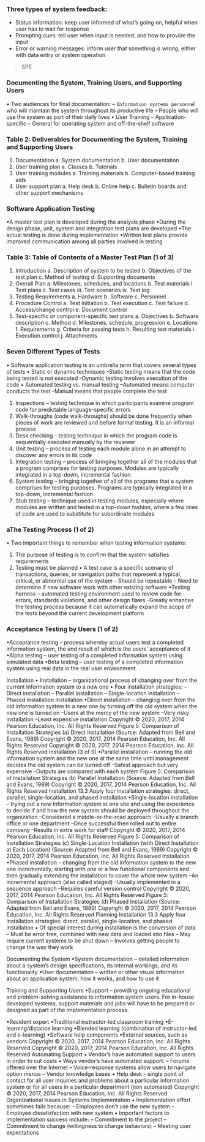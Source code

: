 ### Three types of system feedback:
- Status information: keep user informed of what’s going on, helpful when user has to wait for response
- Prompting cues: tell user when input is needed, and how to provide the input
- Error or warning messages: inform user that something is wrong, either with data entry or system operation

> SPE

### Documenting the System, Training Users, and Supporting Users
• Two audiences for final documentation:
– `Information systems personne`l who will maintain the 
system throughout its productive life
– People who will use the system as part of their daily 
lives
• User Training
– Application-specific
– General for operating system and off-the-shelf 
software


### Table 2: Deliverables for Documenting the System, Training and Supporting Users
1. Documentation
	a. System documentation
	b. User documentation
2. User training plan
	a. Classes
	b. Tutorials
3. User training modules
	a. Training materials
	b. Computer-based training aids
4. User support plan
	a. Help desk
	b. Online help
	c. Bulletin boards and other support mechanisms

### Software Application Testing
•A master test plan is developed during the 
analysis phase
•During the design phase, unit, system and 
integration test plans are developed
•The actual testing is done during implementation
•Written test plans provide improved 
communication among all parties involved in 
testing


### Table 3: Table of Contents of a Master Test Plan (1 of 3)
1. Introduction
a. Description of system to be tested
b. Objectives of the test plan
c. Method of testing
d. Supporting documents
2. Overall Plan
a. Milestones, schedules, and locations
b. Test materials
i. Test plans
ii. Test cases
iii. Test scenarios
iv. Test log
3. Testing Requirements
a. Hardware
b. Software
c. Personnel
4. Procedure Control
a. Test initiation
b. Test execution
c. Test failure
d. Access/change control
e. Document control
5. Test-specific or component-specific test plans
a. Objectives
b. Software description
c. Method
d. Milestones, schedule, progression
e. Locations
f. Requirements
g. Criteria for passing tests
h. Resulting test materials
i. Execution control
j. Attachments

### Seven Different Types of Tests
• Software application testing is an umbrella 
term that covers several types of tests
• Static or dynamic techniques
–Static testing means that the code being tested is not 
executed
–Dynamic testing involves execution of the code
• Automated testing vs. manual testing
–Automated means computer conducts the test
–Manual means that people complete the test
1. Inspections – testing technique in which 
participants examine program code for 
predictable language-specific errors
2. Walk-throughs (code walk-throughs) 
should be done frequently when pieces of 
work are reviewed and before formal 
testing. It is an informal process
3.  Desk checking – testing technique in which the 
program code is sequentially executed manually 
by the reviewer
4. Unit testing – process of testing each module 
alone in an attempt to discover any errors in its 
code
5. Integration testing – process of bringing 
together all of the modules that a program 
comprises for testing purposes. Modules are 
typically integrated in a top-down, incremental 
fashion.
6. System testing – bringing together of all of the 
programs that a system comprises for testing 
purposes. Programs are typically integrated in 
a top-down, incremental fashion.
7. Stub testing – technique used in testing 
modules, especially where modules are written 
and tested in a top-down fashion, where a few 
lines of code are used to substitute for 
subordinate modules

### aThe Testing Process (1 of 2)
• Two important things to remember when 
testing information systems:
1. The purpose of testing is to confirm that the system 
satisfies requirements
2. Testing must be planned
• A test case is a specific scenario of transactions, 
queries, or navigation paths that represent a typical, 
critical, or abnormal use of the system
– Should be repeatable
– Need to determine if new software work with other 
existing software
•Testing harness – automated testing 
environment used to review code for errors, 
standards violations, and other design flaws
–Greatly enhances the testing process because it can 
automatically expand the scope of the tests beyond 
the current development platform

### Acceptance Testing by Users (1 of 2)
•Acceptance testing – process whereby actual 
users test a completed information system, the 
end result of which is the users’ acceptance of it
•Alpha testing – user testing of a completed 
information system using simulated data
•Beta testing – user testing of a completed 
information system using real data in the real 
user environment

Installation
• Installation – organizational process of 
changing over from the current information 
system to a new one
• Four installation strategies:
– Direct installation
– Parallel installation
– Single-location installation
– Phased installation
Installation
•Direct installation – changing over from the old 
information system to a new one by turning off 
the old system when the new one is turned on
–Users at the mercy of the new system
–Very risky installation
–Least expensive installation
Copyright © 2020, 2017, 2014 Pearson Education, Inc. All Rights Reserved
Figure 5: Comparison of Installation 
Strategies (a) Direct Installation
(Source: Adapted from Bell and Evans, 1989)
Copyright © 2020, 2017, 2014 Pearson Education, Inc. All Rights Reserved
Copyright © 2020, 2017, 2014 Pearson Education, Inc. All Rights Reserved
Installation (3 of 9)
•Parallel installation – running the old 
information system and the new one at the same 
time until management decides the old system 
can be turned off
–Safest approach but very expensive
–Outputs are compared with each system
Figure 5: Comparison of Installation 
Strategies (b) Parallel Installation
(Source: Adapted from Bell and Evans, 1989)
Copyright © 2020, 2017, 2014 Pearson Education, Inc. All Rights Reserved
Installation
13.3 Apply four installation strategies: direct, parallel, single-location, and phased 
installation
•Single-location installation – trying out a new 
information system at one site and using the 
experience to decide if and how the new system 
should be deployed throughout the organization
–Considered a middle-or-the-road approach
–Usually a branch office or one department
–Once successful then rolled out to entire 
company
–Results in extra work for staff
Copyright © 2020, 2017, 2014 Pearson Education, Inc. All Rights Reserved
Figure 5: Comparison of Installation Strategies (c) 
Single-Location Installation (with Direct Installation at 
Each Location)
(Source: Adapted from Bell and Evans, 1989)
Copyright © 2020, 2017, 2014 Pearson Education, Inc. All Rights Reserved
Installation
•Phased installation – changing from the old 
information system to the new one incrementally, 
starting with one or a few functional components 
and then gradually extending the installation to 
cover the whole new system
–An incremental approach (also called staged)
–Usually implemented in a sequence approach
–Requires careful version control
Copyright © 2020, 2017, 2014 Pearson Education, Inc. All Rights Reserved
Figure 5: Comparison of Installation 
Strategies (d) Phased Installation
(Source: Adapted from Bell and Evans, 1989)
Copyright © 2020, 2017, 2014 Pearson Education, Inc. All Rights Reserved
Planning Installation
13.3 Apply four installation strategies: direct, parallel, single-location, and phased 
installation
• Of special interest during installation is the 
conversion of data
– Must be error free, combined with new data 
and loaded into files
– May require current systems to be shut 
down
– Involves getting people to change the way 
they work

Documenting the System
•System documentation – detailed information 
about a system’s design specifications, its 
internal workings, and its functionality
•User documentation – written or other visual 
information about an application system, how it 
works, and how to use it

Training and Supporting Users
•Support – providing ongoing educational and 
problem-solving assistance to information system 
users. For in-house developed systems, support 
materials and jobs will have to be prepared or 
designed as part of the implementation process. 

•Resident expert
•Traditional instructor-led classroom training
•E-learning/distance learning
•Blended learning (combination of instructor-led 
and e-learning)
•Software help components
•External sources, such as vendors
Copyright © 2020, 2017, 2014 Pearson Education, Inc. All Rights Reserved
Copyright © 2020, 2017, 2014 Pearson Education, Inc. All Rights Reserved
Automating Support
• Vendor’s have automated support to users in order 
to cut costs
• Ways vendor’s have automated support:
– Forums offered over the Internet
– Voice-response systems allow users to navigate option 
menus
– Vendor knowledge bases
• Help desk – single point of contact for all user 
inquiries and problems about a particular 
information system or for all users in a particular 
department (non automated)
Copyright © 2020, 2017, 2014 Pearson Education, Inc. All Rights Reserved
Organizational Issues in Systems 
Implementation
• Implementation effort sometimes fails because:
– Employees don’t use the new system
– Employee dissatisfaction with new system
• Important factors to implementation success 
include:
– Commitment to the project
– Commitment to change (willingness to change 
behaviors)
– Meeting user expectations